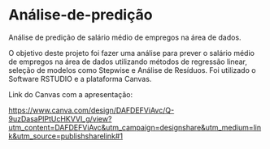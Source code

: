 # Análise-de-predição
Análise de predição de salário médio de empregos na área de dados. 

O objetivo deste projeto foi fazer uma análise para prever o salário médio de empregos na área de dados utilizando métodos de regressão linear, seleção de modelos como Stepwise e Análise de Resíduos. Foi utilizado o Software RSTUDIO e a plataforma Canvas.


Link do Canvas com a apresentação:

https://www.canva.com/design/DAFDEFViAvc/Q-9uzDasaPlPtUcHKVVI_g/view?utm_content=DAFDEFViAvc&utm_campaign=designshare&utm_medium=link&utm_source=publishsharelink#1
